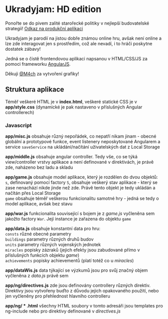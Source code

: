 # Ukradyjam: HD edition
Ponořte se do pivem zalité starořecké politiky v nejlepší budovatelské strategii!  [Odkaz na produkční aplikaci](http://jira.zby.cz/content/UkradyjamHD/)

Ukradyjam je parodií na jistou dobře známou online hru, avšak není online a lze zde interagovat jen s prostředím, což ale nevadí, i to hráči poskytne dostatek zábavy!

Jedná se o čistě frontendovou aplikaci napsanou v HTML/CSS/JS za pomoci frameworku [AngularJS](https://angularjs.org/).

Děkuji [@M4ch](https://github.com/M4ch) za vytvoření grafiky!

## Struktura aplikace

Téměř veškeré HTML je v **index.html**, veškeré statické CSS je v **app/style.css** (dynamické je pak nastaveno v příslušných Angular controllerech)

### Javascript

**app/misc.js** obsahuje různý nepořádek, co nepatří nikam jinam - obecné globální a prototypové funkce, event listenery neposkytované Angularem a service `saveService` na ukládání/načítání uživatelských dat z Local Storage

**app/middle.js** obsahuje angular controller. Tedy vše, co se týká view/controller vrstvy aplikace a není definované v direktivách, je právě zde, naházeno bez ladu a skladu

**app/game.js** obsahuje model aplikace, který je rozdělen do dvou objektů:  
`s`, definovaný pomocí factory `S`, obsahuje veškerý stav aplikace - který se zase nenachází nikde jinde než zde. Právě tento objekt je tedy ukládán a načítán přes Local Storage  
`game` obsahuje téměř veškerou funkcionalitu samotné hry - jedná se tedy o model aplikace, avšak bez stavu

**app/war.js** funkcionalita související s bojem je z *game.js* vyčleněna sem jakožto factory `War`. Její instance je zařazena do objektu `game`

**app/data.js** obsahuje konstantní data pro hru:  
`consts` různé obecné parametry  
`buildings` parametry různých druhů budov  
`units` parametry různých vojenských jednotek  
`miracles` popisky zázraků (jejich efekty jsou zabudované přímo v příslušných funkcích objektu *game*)  
`achievements` popisky achievementů (platí totéž co u *miracles*)

**app/dataWis.js** data týkající se výzkumů jsou pro svůj značný objem vyčleněna z *data.js* právě sem

**app/ng/directives.js** zde jsou definovány controllery různých direktiv. Direktivy jsou vytvořeny buďto z důvodu jejich opakovaného použití, nebo jen vyčleněny pro přehlednost hlavního controlleru

**app/ng/ \* .html** všechny HTML soubory v tomto adresáři jsou templates pro ng-include nebo pro direktivy definované v *directives.js*
